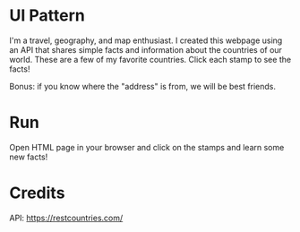 # UI Pattern

I'm a travel, geography, and map enthusiast. 
I created this webpage using an API that shares simple facts and information about the countries of our world. These are a few of my favorite countries. Click each stamp to see the facts!

Bonus: if you know where the "address" is from, we will be best friends.

# Run

Open HTML page in your browser and click on the stamps and learn some new facts!

# Credits

API: https://restcountries.com/
